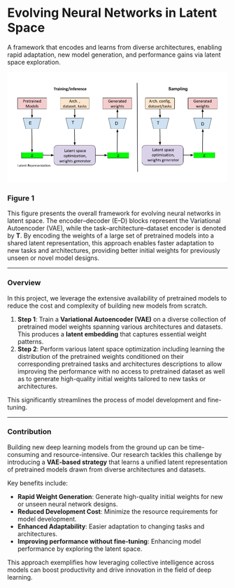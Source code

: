 
# **Evolving Neural Networks in Latent Space**
A framework that encodes and learns from diverse architectures, enabling rapid adaptation, new model generation, and performance gains via latent space exploration.

![Alt Text](images/lso.png)



### Figure 1 
This figure presents the overall framework for evolving neural networks in latent space. The encoder–decoder (E–D) blocks represent the Variational Autoencoder (VAE), while the task–architecture–dataset encoder is denoted by **T**. By encoding the weights of a large set of pretrained models into a shared latent representation, this approach enables faster adaptation to new tasks and architectures, providing better initial weights for previously unseen or novel model designs.

---

### Overview  
In this project, we leverage the extensive availability of pretrained models to reduce the cost and complexity of building new models from scratch.  

1. **Step 1**: Train a **Variational Autoencoder (VAE)** on a diverse collection of pretrained model weights spanning various architectures and datasets. This produces a **latent embedding** that captures essential weight patterns.  
2. **Step 2**: Perform various latent space optimization including learning the distribution of the pretrained weights conditioned on their corresponding pretrained tasks and architectures descriptions to allow improving the performance with no access to pretrained dataset as well as to generate high-quality initial weights tailored to new tasks or architectures.  

This significantly streamlines the process of model development and fine-tuning.

---

### Contribution  
Building new deep learning models from the ground up can be time-consuming and resource-intensive. Our research tackles this challenge by introducing a **VAE-based strategy** that learns a unified latent representation of pretrained models drawn from diverse architectures and datasets.  

Key benefits include:  
- **Rapid Weight Generation**: Generate high-quality initial weights for new or unseen neural network designs.  
- **Reduced Development Cost**: Minimize the resource requirements for model development.  
- **Enhanced Adaptability**: Easier adaptation to changing tasks and architectures.
- **Improving performance without fine-tuning**: Enhancing model performance by exploring the latent space.  

This approach exemplifies how leveraging collective intelligence across models can boost productivity and drive innovation in the field of deep learning.

